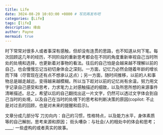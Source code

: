 ```yaml
---
title: Life
date: 3024-08-20 10:03:00 +0800 # 写完再发布吧
categories: [Life]
tags: [life]
description: 缘由
author: Payne
mermaid: true
---
```


<!-- 引子 -->

时下常常对很多人或者事深有感触，但却没有连贯的思路，也不知道从何下笔。每次回顾这几年的经历，不同阶段的重新思考都会在不同的角度重新审视自己当时所处的处境和选择，也更新着对事物的看法。往后的自己怕是会越来越不理解以前的自己，也会慢慢忘记当初切身体会之深刻。一方面，记忆力必然会随着年龄的增长而下降（尽管现在还有点不想承认这点）；另一方面，随时间推移，以前的人和事物总是越走越远，变得越来越模糊。所以当下趁对以前的记忆尚有余温，努力用文字记录自己感受和思考，力求笔力上对感触描述的细致，以及所思所想的来源事件清晰描述。总之，希望以后的自己翻找出这一片文字，仍然可以透过文字体会到自己当时的处境，以及自己在当时的处境下的思考和判断决策的原因(copilot: 不止是对过去的回顾，也是对未来的提醒和启示)。

<!-- 文章思路按照时间线组织，中间以对事物思考思路的转变为线索。但是其实思路的转变好像也没有一个非常具体的节点，大概都是在一件一件的小事和一天一天的工作生活中慢慢领悟。且就按照时间叙事吧。 -->

<!-- 文章目录 -->

文章分成几部分写
刀刃向内：自己的习惯，性格特点，以及能力水平，身体素质等的自己解剖，思考来源和原因；
街头嘈杂：与社会/人的相处中的体会和思考；
____: 一些虚构的或者真实的故事。

